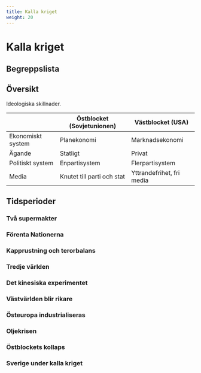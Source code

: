 ```yaml
---
title: Kalla kriget
weight: 20
---
```


# Kalla kriget

## Begreppslista

## Översikt

Ideologiska skillnader.

|                   | Östblocket (Sovjetunionen) | Västblocket (USA)         |
| ----------------- | -------------------------- | ------------------------- |
| Ekonomiskt system | Planekonomi                | Marknadsekonomi           |
| Ägande            | Statligt                   | Privat                    |
| Politiskt system  | Enpartisystem              | Flerpartisystem           |
| Media             | Knutet till parti och stat | Yttrandefrihet, fri media |

## Tidsperioder

### **Två supermakter**

### **Förenta Nationerna**

### **Kapprustning och terorbalans**

### **Tredje världen**

### **Det kinesiska experimentet**

### **Västvärlden blir rikare**

### **Östeuropa industrialiseras**

### **Oljekrisen**

### **Östblockets kollaps**

### **Sverige under kalla kriget**
